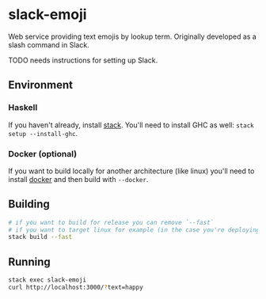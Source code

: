 # slack-emoji

Web service providing text emojis by lookup term. Originally developed as a slash command in Slack.

TODO needs instructions for setting up Slack.

## Environment

### Haskell

If you haven't already, install [stack](http://docs.haskellstack.org/en/stable/install_and_upgrade.html).
You'll need to install GHC as well: `stack setup --install-ghc`.

### Docker (optional)

If you want to build locally for another architecture (like linux) you'll need to install
[docker](https://www.docker.com/products/docker-desktop) and then build with `--docker`.

## Building

```bash
# if you want to build for release you can remove `--fast`
# if you want to target linux for example (in the case you're deploying there you can specify `--docker`)
stack build --fast
```

## Running

```bash
stack exec slack-emoji
curl http://localhost:3000/?text=happy
```
